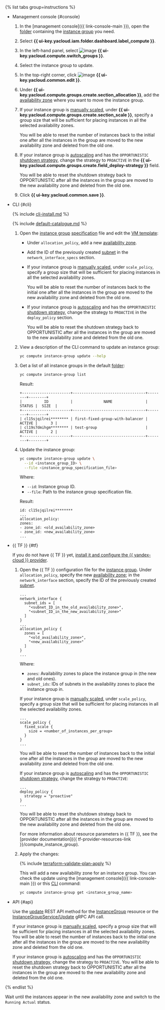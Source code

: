 {% list tabs group=instructions %}

- Management console {#console}

   1. In the [management console]({{ link-console-main }}), open the [folder](../../resource-manager/concepts/resources-hierarchy.md#folder) containing the [instance group](../../compute/concepts/instance-groups/index.md) you need.
   1. Select **{{ ui-key.yacloud.iam.folder.dashboard.label_compute }}**.
   1. In the left-hand panel, select ![image](../../_assets/console-icons/layers-3-diagonal.svg) **{{ ui-key.yacloud.compute.switch_groups }}**.
   1. Select the instance group to update.
   1. In the top-right corner, click ![image](../../_assets/console-icons/pencil.svg) **{{ ui-key.yacloud.common.edit }}**.
   1. Under **{{ ui-key.yacloud.compute.groups.create.section_allocation }}**, add the [availability zone](../../overview/concepts/geo-scope.md) where you want to move the instance group.
   1. If your instance group is [manually scaled](../../compute/concepts/instance-groups/scale.md#fixed-scale), under **{{ ui-key.yacloud.compute.groups.create.section_scale }}**, specify a group size that will be sufficient for placing instances in all the selected availability zones.

      You will be able to reset the number of instances back to the initial one after all the instances in the group are moved to the new availability zone and deleted from the old one.
   1. If your instance group is [autoscaling](../../compute/concepts/instance-groups/scale.md#auto-scale) and has the `OPPORTUNISTIC` [shutdown strategy](../../compute/concepts/instance-groups/policies/deploy-policy.md#strategy), change the strategy to `PROACTIVE` in the **{{ ui-key.yacloud.compute.groups.create.field_deploy-strategy }}** field.

      You will be able to reset the shutdown strategy back to OPPORTUNISTIC after all the instances in the group are moved to the new availability zone and deleted from the old one.
   1. Click **{{ ui-key.yacloud.common.save }}**.

- CLI {#cli}

   {% include [cli-install.md](../cli-install.md) %}

   {% include [default-catalogue.md](../default-catalogue.md) %}

   1. Open the [instance group](../../compute/concepts/instance-groups/index.md) [specification](../../compute/concepts/instance-groups/specification.md) file and edit the [VM template](../../compute/concepts/instance-groups/instance-template.md):
      * Under `allocation_policy`, add a new [availability zone](../../overview/concepts/geo-scope.md).
      * Add the ID of the previously created [subnet](../../vpc/concepts/network.md#subnet) in the `network_interface_specs` section.
      * If your instance group is [manually scaled](../../compute/concepts/instance-groups/scale.md#fixed-scale), under `scale_policy`, specify a group size that will be sufficient for placing instances in all the selected availability zones.

         You will be able to reset the number of instances back to the initial one after all the instances in the group are moved to the new availability zone and deleted from the old one.
      * If your instance group is [autoscaling](../../compute/concepts/instance-groups/scale.md#auto-scale) and has the `OPPORTUNISTIC` [shutdown strategy](../../compute/concepts/instance-groups/policies/deploy-policy.md#strategy), change the strategy to `PROACTIVE` in the `deploy_policy` section.

         You will be able to reset the shutdown strategy back to OPPORTUNISTIC after all the instances in the group are moved to the new availability zone and deleted from the old one.
   1. View a description of the CLI command to update an instance group:

      ```bash
      yc compute instance-group update --help
      ```

   1. Get a list of all instance groups in the default [folder](../../resource-manager/concepts/resources-hierarchy.md#folder):

      ```bash
      yc compute instance-group list
      ```

      Result:

      ```text
      +----------------------+---------------------------------+--------+--------+
      |          ID          |              NAME               | STATUS |  SIZE  |
      +----------------------+---------------------------------+--------+--------+
      | cl15sjqilrei******** | first-fixed-group-with-balancer | ACTIVE |      3 |
      | cl19s7dmihgm******** | test-group                      | ACTIVE |      2 |
      +----------------------+---------------------------------+--------+--------+
      ```

   1. Update the instance group:

      ```bash
      yc compute instance-group update \
        --id <instance_group_ID> \
        --file <instance_group_specification_file>
      ```

      Where:
      * `--id`: Instance group ID.
      * `--file`: Path to the instance group specification file.

      Result:

      ```text
      id: cl15sjqilrei********
      ...
      allocation_policy:
      zones:
      - zone_id: <old_availability_zone>
      - zone_id: <new_availability_zone>
      ...
      ```

- {{ TF }} {#tf}

   If you do not have {{ TF }} yet, [install it and configure the {{ yandex-cloud }} provider](../../tutorials/infrastructure-management/terraform-quickstart.md#install-terraform).
   1. Open the {{ TF }} configuration file for the [instance group](../../compute/concepts/instance-groups/index.md). Under `allocation_policy`, specify the new [availability zone](../../overview/concepts/geo-scope.md); in the `network_interface` section, specify the ID of the previously created [subnet](../../vpc/concepts/network.md#subnet).

      ```hcl
      ...
      network_interface {
        subnet_ids = [
          "<subnet_ID_in_the_old_availability_zone>",
          "<subnet_ID_in_the_new_availability_zone>"
        ]
      }
      ...
      allocation_policy {
        zones = [
          "<old_availability_zone>",
          "<new_availability_zone>"
        ]
      }
      ...
      ```

      Where:
      * `zones`: Availability zones to place the instance group in (the new and old ones).
      * `subnet_ids`: IDs of subnets in the availability zones to place the instance group in.

      If your instance group is [manually scaled](../../compute/concepts/instance-groups/scale.md#fixed-scale), under `scale_policy`, specify a group size that will be sufficient for placing instances in all the selected availability zones.

      ```hcl
      ...
      scale_policy {
        fixed_scale {
          size = <number_of_instances_per_group>
        }
      }
      ...
      ```

      You will be able to reset the number of instances back to the initial one after all the instances in the group are moved to the new availability zone and deleted from the old one.

      If your instance group is [autoscaling](../../compute/concepts/instance-groups/scale.md#auto-scale) and has the `OPPORTUNISTIC` [shutdown strategy](../../compute/concepts/instance-groups/policies/deploy-policy.md#strategy), change the strategy to `PROACTIVE`:

      ```hcl
      ...
      deploy_policy {
        strategy = "proactive"
      }
      ...
      ```

      You will be able to reset the shutdown strategy back to OPPORTUNISTIC after all the instances in the group are moved to the new availability zone and deleted from the old one.

      For more information about resource parameters in {{ TF }}, see the [provider documentation]({{ tf-provider-resources-link }}/compute_instance_group).
   1. Apply the changes:

      {% include [terraform-validate-plan-apply](../../_tutorials/_tutorials_includes/terraform-validate-plan-apply.md) %}

      This will add a new availability zone for an instance group. You can check the update using the [management console]({{ link-console-main }}) or this [CLI](../../cli/quickstart.md) command:

      ```bash
      yc compute instance-group get <instance_group_name>
      ```

- API {#api}

   Use the [update](../../compute/instancegroup/api-ref/InstanceGroup/update.md) REST API method for the [InstanceGroup](../../compute/instancegroup/api-ref/InstanceGroup/index.md) resource or the [InstanceGroupService/Update](../../compute/instancegroup/api-ref/grpc/InstanceGroup/update.md) gRPC API call.

   If your instance group is [manually scaled](../../compute/concepts/instance-groups/scale.md#fixed-scale), specify a group size that will be sufficient for placing instances in all the selected availability zones. You will be able to reset the number of instances back to the initial one after all the instances in the group are moved to the new availability zone and deleted from the old one.

   If your instance group is [autoscaling](../../compute/concepts/instance-groups/scale.md#auto-scale) and has the `OPPORTUNISTIC` [shutdown strategy](../../compute/concepts/instance-groups/policies/deploy-policy.md#strategy), change the strategy to `PROACTIVE`. You will be able to reset the shutdown strategy back to OPPORTUNISTIC after all the instances in the group are moved to the new availability zone and deleted from the old one.

{% endlist %}

Wait until the instances appear in the new availability zone and switch to the `Running Actual` status.